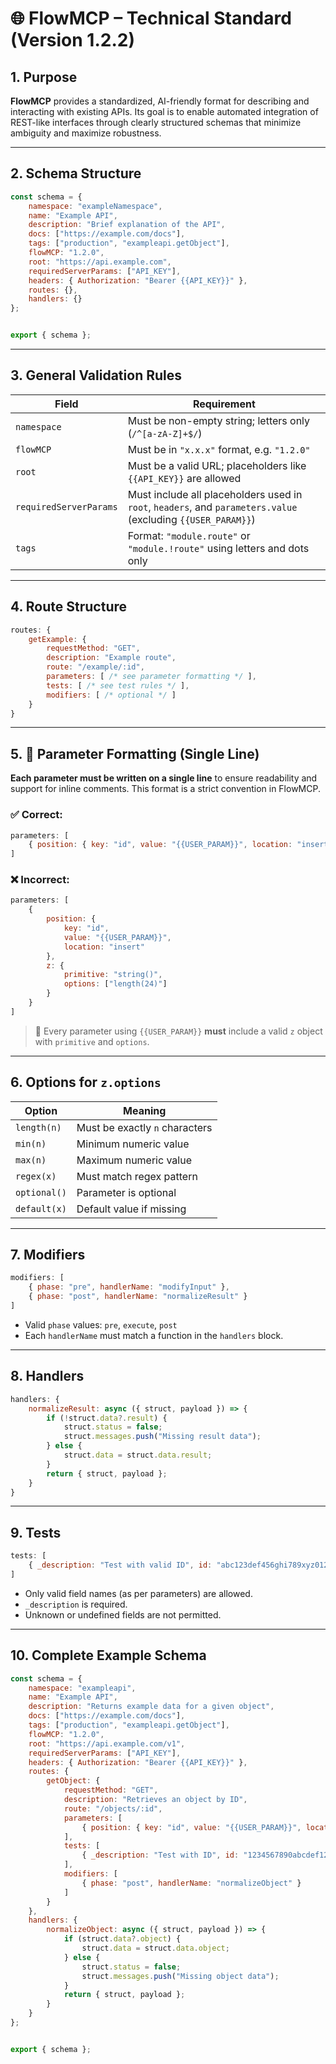 # 🌐 FlowMCP – Technical Standard (Version 1.2.2)

## 1. Purpose

**FlowMCP** provides a standardized, AI-friendly format for describing and interacting with existing APIs. Its goal is to enable automated integration of REST-like interfaces through clearly structured schemas that minimize ambiguity and maximize robustness.

---

## 2. Schema Structure

```javascript
const schema = {
    namespace: "exampleNamespace",
    name: "Example API",
    description: "Brief explanation of the API",
    docs: ["https://example.com/docs"],
    tags: ["production", "exampleapi.getObject"],
    flowMCP: "1.2.0",
    root: "https://api.example.com",
    requiredServerParams: ["API_KEY"],
    headers: { Authorization: "Bearer {{API_KEY}}" },
    routes: {},
    handlers: {}
};


export { schema };
```

---

## 3. General Validation Rules

| Field                  | Requirement                                                                                                  |
| ---------------------- | ------------------------------------------------------------------------------------------------------------ |
| `namespace`            | Must be non-empty string; letters only (`/^[a-zA-Z]+$/`)                                                     |
| `flowMCP`              | Must be in `"x.x.x"` format, e.g. `"1.2.0"`                                                                  |
| `root`                 | Must be a valid URL; placeholders like `{{API_KEY}}` are allowed                                             |
| `requiredServerParams` | Must include all placeholders used in `root`, `headers`, and `parameters.value` (excluding `{{USER_PARAM}}`) |
| `tags`                 | Format: `"module.route"` or `"module.!route"` using letters and dots only                                    |

---

## 4. Route Structure

```javascript
routes: {
    getExample: {
        requestMethod: "GET",
        description: "Example route",
        route: "/example/:id",
        parameters: [ /* see parameter formatting */ ],
        tests: [ /* see test rules */ ],
        modifiers: [ /* optional */ ]
    }
}
```

---

## 5. 📌 Parameter Formatting (Single Line)

**Each parameter must be written on a single line** to ensure readability and support for inline comments. This format is a strict convention in FlowMCP.

### ✅ **Correct:**

```javascript
parameters: [
    { position: { key: "id", value: "{{USER_PARAM}}", location: "insert" }, z: { primitive: "string()", options: ["length(24)"] } }
]
```

### ❌ **Incorrect:**

```javascript
parameters: [
    {
        position: {
            key: "id",
            value: "{{USER_PARAM}}",
            location: "insert"
        },
        z: {
            primitive: "string()",
            options: ["length(24)"]
        }
    }
]
```

> 🔹 Every parameter using `{{USER_PARAM}}` **must** include a valid `z` object with `primitive` and `options`.

---

## 6. Options for `z.options`

| Option       | Meaning                        |
| ------------ | ------------------------------ |
| `length(n)`  | Must be exactly `n` characters |
| `min(n)`     | Minimum numeric value          |
| `max(n)`     | Maximum numeric value          |
| `regex(x)`   | Must match regex pattern       |
| `optional()` | Parameter is optional          |
| `default(x)` | Default value if missing       |

---

## 7. Modifiers

```javascript
modifiers: [
    { phase: "pre", handlerName: "modifyInput" },
    { phase: "post", handlerName: "normalizeResult" }
]
```

* Valid `phase` values: `pre`, `execute`, `post`
* Each `handlerName` must match a function in the `handlers` block.

---

## 8. Handlers

```javascript
handlers: {
    normalizeResult: async ({ struct, payload }) => {
        if (!struct.data?.result) {
            struct.status = false;
            struct.messages.push("Missing result data");
        } else {
            struct.data = struct.data.result;
        }
        return { struct, payload };
    }
}
```

---

## 9. Tests

```javascript
tests: [
    { _description: "Test with valid ID", id: "abc123def456ghi789xyz012" }
]
```

* Only valid field names (as per parameters) are allowed.
* `_description` is required.
* Unknown or undefined fields are not permitted.

---

## 10. Complete Example Schema

```javascript
const schema = {
    namespace: "exampleapi",
    name: "Example API",
    description: "Returns example data for a given object",
    docs: ["https://example.com/docs"],
    tags: ["production", "exampleapi.getObject"],
    flowMCP: "1.2.0",
    root: "https://api.example.com/v1",
    requiredServerParams: ["API_KEY"],
    headers: { Authorization: "Bearer {{API_KEY}}" },
    routes: {
        getObject: {
            requestMethod: "GET",
            description: "Retrieves an object by ID",
            route: "/objects/:id",
            parameters: [
                { position: { key: "id", value: "{{USER_PARAM}}", location: "insert" }, z: { primitive: "string()", options: ["length(24)"] } }
            ],
            tests: [
                { _description: "Test with ID", id: "1234567890abcdef12345678" }
            ],
            modifiers: [
                { phase: "post", handlerName: "normalizeObject" }
            ]
        }
    },
    handlers: {
        normalizeObject: async ({ struct, payload }) => {
            if (struct.data?.object) {
                struct.data = struct.data.object;
            } else {
                struct.status = false;
                struct.messages.push("Missing object data");
            }
            return { struct, payload };
        }
    }
};


export { schema };
```
